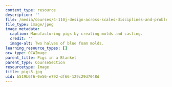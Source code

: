 ```yaml
---
content_type: resource
description: ''
file: /media/courses/4-110j-design-across-scales-disciplines-and-problem-contexts-spring-2013/b519b6f60e56e792df66129c29d7048d_pigs5.jpg
file_type: image/jpeg
image_metadata:
  caption: Manufacturing pigs by creating molds and casting.
  credit: ''
  image-alt: Two halves of blue foam molds.
learning_resource_types: []
ocw_type: OCWImage
parent_title: Pigs in a Blanket
parent_type: CourseSection
resourcetype: Image
title: pigs5.jpg
uid: b519b6f6-0e56-e792-df66-129c29d7048d
---
```

